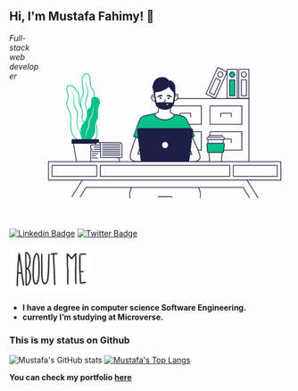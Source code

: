 ## Hi, I'm Mustafa Fahimy! :wave:


<!-- ## ![Hard coding](./image_processing.gif) -->
<img align="right" alt="Person coding gif" src="./image_processing.gif" height="350" width="450" /> 

*Full-stack web developer*

[![Linkedin Badge](https://img.shields.io/badge/-MustafaFahimy-blue?style=flat-square&logo=Linkedin&logoColor=white&link=https://www.linkedin.com/in/mustafa-fahimy-307566236/)](https://www.linkedin.com/in/mustafa-fahimy-307566236/)
[![Twitter Badge](https://img.shields.io/badge/-@MustafaFahimy_-1ca0f1?style=flat-square&labelColor=1ca0f1&logo=twitter&logoColor=white&link=https://twitter.com/MustafaFahimy)](https://twitter.com/MustafaFahimy)


<img src="./About Me.gif" width="30%" >

- **I have a degree in computer science Software Engineering.**
- **currently I’m studying at Microverse.**

### This is my status on Github

![Mustafa's GitHub stats](https://github-readme-stats.vercel.app/api?username=fahimy143&show_icons=true&theme=radical) [![Mustafa's Top Langs](https://github-readme-stats.vercel.app/api/top-langs/?username=fahimy143&layout=compact)](https://github.com/anuraghazra/github-readme-stats)


**You can check my portfolio [here](https://fahimy143.github.io/My_Portfolio/)**
